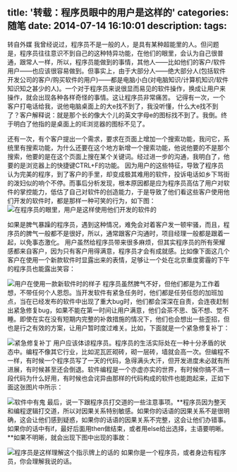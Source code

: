 title: '转载：程序员眼中的用户是这样的'
categories: 随笔
date: 2014-07-14 16:10:01
description:
tags:
---
转自外媒
我曾经说过，程序员不是一般的人，是具有某种超能里的人。但问题是，程序员往往意识不到自己的这种特异功能，在他们的眼里，会认为自己很普通，跟常人一样，所以，程序员能做到的事情，其他人——比如他们的客户/软件用户——也应该很容易做到。但事实上，由于大部分人——绝大部分人(包括软件开发公司的客户/购买软件的用户)——都是电脑小白(对电脑知识/计算机知识/软件知识知之甚少的人)。一个对于程序员来说很显而易见的软件操作，换成让用户来操作，就会出现各种各样奇怪的事情。这让程序员非常痛苦。
记得有一次，一个客户打电话给我，说他电脑桌面上的大e找不到了，我没听懂，什么大e找不到了？客户解释说：就是那个长的像大个儿的英文字母e的图标找不到了。我倒。终于明白了他指的是桌面上的IE浏览器的图标不见了。
<!--more-->
还有一次，有个客户提出一个需求，要求在页面上增加一个搜索功能，我问它，系统里有搜索功能，为什么还要在这个地方新增一个搜索功能，他说他要的不是那个搜索，他要的是在这个页面上搜在某个关键词。经过进一步的沟通，我明白了，他要的是浏览器上的快捷键CTRL+F的功能。
因为用户的这些特征，导致了程序员认为完美的程序，到了客户的手里，却变成极其难用的软件，投诉电话如乡下骂街的泼妇似的响个不停。而事后分析发现，根本原因都是应为程序员高估了用户对软件的掌控能力，低估了自己对软件的创造能力，于是导致了他们看这些客户使用他们开发的软件时，都是那样一种可笑的行为，如下图：
![在程序员的眼里，用户是这样使用他们开发的软件的](http://i11.tietuku.com/3b9dd792497246c7.gif)

如果是脾气暴躁的程序员，遇到这种情况，难免会对着客户发一顿牢骚，而且，程序员的脾气一般都不是很好，所以，通常跟客户沟通时，项目经理一般都是跟着一起，以免事态激化。
用户虽然给程序员带来很多麻烦，但其实程序员的所有荣耀感都来自客户，因为只有客户用得满意，程序员才会有成就感。比如像下面这几个客户在使用一个新款软件时显露出来的表情，足够让一个处在北京重度雾霾的下午的程序员也能露出笑容：

![用户在使用一款新软件时的样子](http://i11.tietuku.com/4289a896c6f1b3df.gif)
程序员虽然脾气不好，但他们都是为工作着想，不带任何个人恩怨。当开发软件有紧急任务时，他们都是任劳任怨的加班加点，当在已经发布的软件中出现了重大bug时，他们都会深深在自责，会连夜赶制出紧急修复bug，如果不能在第一时间让用户满意，他们会茶不思、饭不想、觉不睡。即使在实在没有短期内完整的补救措施的情况下，他们也会想出一些歪招，但也是行之有效的方案，让用户暂时度过难关。比如，下面就是一个紧急修复补丁：

![紧急修复补丁](http://i11.tietuku.com/5545a48ddc76f0be.jpg)
用户应该体谅程序员。程序员的生活实际处在一种十分矛盾的状态中。编程不像其它行业，比如泥瓦匠砌砖，砌一层砖，墙就会高一次。但编程不一样，有时候一个程序员写了一天的代码，急得满头大汗，但开发进度未必就有所进展，有时候甚至还会倒退。软件编程是一个亦虚亦实的世界，有时候你搞不清一段代码为什么好用，有时候也会诧异由那样的代码构成的软件也能跑起来，正如下面这张图片中所示：

![软件中有鬼](http://i11.tietuku.com/8747880d36947792.jpg)
最后，说一下跟程序员打交道的一些注意事项。**程序员因为整天和编程逻辑打交道，所以对因果关系特别敏感。如果你的话语的因果关系不是很明确，这会让他们感到疑惑，如果你的话语的因果关系不完整，这会让他们办错事。如果你的话中有if，最好后面用then做结束，或者用else给出选择，主语要明晰。**如果不明晰，就会出现下图中出现的事故：

![程序员是这样理解这个指示牌上的话的](http://i11.tietuku.com/5a9a82dfc7b726e1.jpg)
如果你是一个程序员，或者身边有程序员，你会理解我说的话。